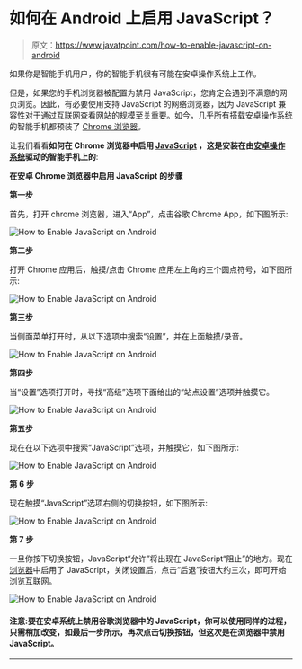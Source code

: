 # 如何在 Android 上启用 JavaScript？

> 原文：<https://www.javatpoint.com/how-to-enable-javascript-on-android>

如果你是智能手机用户，你的智能手机很有可能在安卓操作系统上工作。

但是，如果您的手机浏览器被配置为禁用 JavaScript，您肯定会遇到不满意的网页浏览。因此，有必要使用支持 JavaScript 的网络浏览器，因为 JavaScript 兼容性对于通过[互联网](https://www.javatpoint.com/internet)查看网站的规模至关重要。如今，几乎所有搭载安卓操作系统的智能手机都预装了 [Chrome 浏览器](https://www.javatpoint.com/google-chrome)。

让我们看看**如何在 Chrome 浏览器中启用 [JavaScript](https://www.javatpoint.com/javascript-tutorial) ，这是安装在由[安卓操作系统](https://www.javatpoint.com/android-tutorial)驱动的智能手机上的**:

**在安卓 Chrome 浏览器中启用 JavaScript 的步骤**

**第一步**

首先，打开 chrome 浏览器，进入“App”，点击谷歌 Chrome App，如下图所示:

![How to Enable JavaScript on Android](img/c9d854235e8a930a4a241b1decc83540.png)

**第二步**

打开 Chrome 应用后，触摸/点击 Chrome 应用左上角的三个圆点符号，如下图所示:

![How to Enable JavaScript on Android](img/ad76914f32161c00c97902fcd95fa0b9.png)

**第三步**

当侧面菜单打开时，从以下选项中搜索“设置”，并在上面触摸/录音。

![How to Enable JavaScript on Android](img/e1a669efba6eaa8ddbf2b1062fc68761.png)

**第四步**

当“设置”选项打开时，寻找“高级”选项下面给出的“站点设置”选项并触摸它。

![How to Enable JavaScript on Android](img/c470e8565aeb06289c62689bb142e5e2.png)

**第五步**

现在在以下选项中搜索“JavaScript”选项，并触摸它，如下图所示:

![How to Enable JavaScript on Android](img/fff560f6b38dd19cae4f8517c96dd8f1.png)

**第 6 步**

现在触摸“JavaScript”选项右侧的切换按钮，如下图所示:

![How to Enable JavaScript on Android](img/682a7ed8ef15715cb4f15b0f04cf0f58.png)

**第 7 步**

一旦你按下切换按钮，JavaScript“允许”将出现在 JavaScript“阻止”的地方。现在[浏览器](https://www.javatpoint.com/browsers)中启用了 JavaScript，关闭设置后，点击“后退”按钮大约三次，即可开始浏览互联网。

![How to Enable JavaScript on Android](img/ea886e4ce8425790dadf3242ea89379d.png)

#### 注意:要在安卓系统上禁用谷歌浏览器中的 JavaScript，你可以使用同样的过程，只需稍加改变，如最后一步所示，再次点击切换按钮，但这次是在浏览器中禁用 JavaScript。

* * *